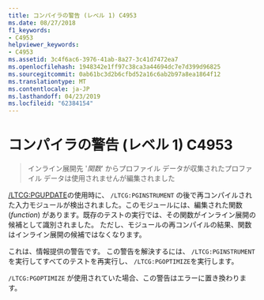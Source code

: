 ```yaml
---
title: コンパイラの警告 (レベル 1) C4953
ms.date: 08/27/2018
f1_keywords:
- C4953
helpviewer_keywords:
- C4953
ms.assetid: 3c4f6ac6-3976-41ab-8a27-3c41d7472ea7
ms.openlocfilehash: 1948342e1ff97c38ca3a44694dc7e7d399d96825
ms.sourcegitcommit: 0ab61bc3d2b6cfbd52a16c6ab2b97a8ea1864f12
ms.translationtype: MT
ms.contentlocale: ja-JP
ms.lasthandoff: 04/23/2019
ms.locfileid: "62384154"
---
```

# <a name="compiler-warning-level-1-c4953"></a>コンパイラの警告 (レベル 1) C4953

> インライン展開先 '*関数*' からプロファイル データが収集されたプロファイル データは使用されませんが編集されました

[/LTCG:PGUPDATE](../../build/reference/ltcg-link-time-code-generation.md)の使用時に、 `/LTCG:PGINSTRUMENT` の後で再コンパイルされた入力モジュールが検出されました。このモジュールには、編集された関数 (*function*) があります。既存のテストの実行では、その関数がインライン展開の候補として識別されました。 ただし、モジュールの再コンパイルの結果、関数はインライン展開の候補ではなくなります。

これは、情報提供の警告です。 この警告を解決するには、 `/LTCG:PGINSTRUMENT`を実行してすべてのテストを再実行し、 `/LTCG:PGOPTIMIZE`を実行します。

`/LTCG:PGOPTIMIZE` が使用されていた場合、この警告はエラーに置き換わります。